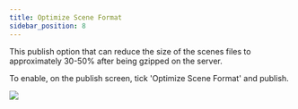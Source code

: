 ```yaml
---
title: Optimize Scene Format
sidebar_position: 8
---
```


This publish option that can reduce the size of the scenes files to approximately 30-50% after being gzipped on the server.

To enable, on the publish screen, tick 'Optimize Scene Format' and publish.

![](/images/user-manual/optimization/optimizing-scene-format/optimize-scene-format-publish-dialog.png)
